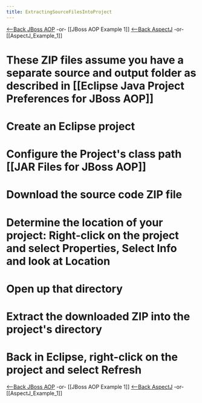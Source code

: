```yaml
---
title: ExtractingSourceFilesIntoProject
---
```

[<--Back JBoss AOP]({{_site.pagesurl}}/Environment_Configuration_for_JBOSS_AOP) -or- [[JBoss AOP Example 1]]
[<--Back AspectJ]({{_site.pagesurl}}/Environment_Configuration_for_AspectJ) -or- [[AspectJ_Example_1]]

# These ZIP files assume you have a separate source and output folder as described in [[Eclipse Java Project Preferences for JBoss AOP]]
# Create an Eclipse project
# Configure the Project's class path [[JAR Files for JBoss AOP]]
# Download the source code ZIP file
# Determine the location of your project: Right-click on the project and select **Properties**, Select **Info** and look at **Location**
# Open up that directory
# Extract the downloaded ZIP into the project's directory
# Back in Eclipse, right-click on the project and select **Refresh**

[<--Back JBoss AOP]({{_site.pagesurl}}/Environment_Configuration_for_JBOSS_AOP) -or- [[JBoss AOP Example 1]]
[<--Back AspectJ]({{_site.pagesurl}}/Environment_Configuration_for_AspectJ) -or- [[AspectJ_Example_1]]

